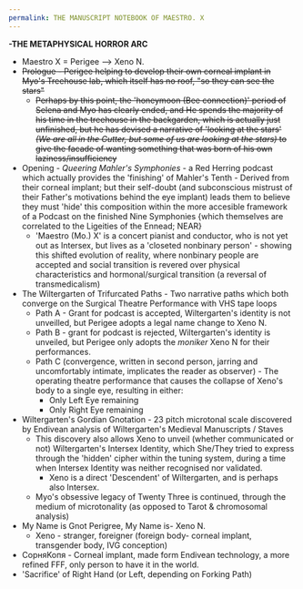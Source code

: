 ```yaml
---
permalink: THE MANUSCRIPT NOTEBOOK OF MAESTRO. X
---
```

**-THE METAPHYSICAL HORROR ARC** 
- Maestro X = Perigee --> Xeno N. 
- ~~Prologue - Perigee helping to develop their own corneal implant in Myo's Treehouse lab, which itself has no roof, "so they can see the stars"~~
	- ~~Perhaps by this point, the 'honeymoon (Bee connection)' period of Selena and Myo has clearly ended, and He spends the majority of his time in the treehouse in the backgarden, which is actually just unfinished, but he has devised a narrative of 'looking at the stars' *(We are all in the Gutter, but some of us are looking at the stars)* to give the facade of wanting something that was born of his own laziness/insufficiency~~ 
- Opening - *Queering Mahler's Symphonies* - a Red Herring podcast which actually provides the 'finishing' of Mahler's Tenth - Derived from their corneal implant; but their self-doubt (and subconscious mistrust of their Father's motivations behind the eye implant) leads them to believe they must 'hide' this composition within the more accesible framework of a Podcast on the finished Nine Symphonies {which themselves are correlated to the Ligeities of the Ennead; NEAR}
	- 'Maestro (Mo.) X' is a concert pianist and conductor, who is not yet out as Intersex, but lives as a 'closeted nonbinary person' - showing this shifted evolution of reality, where nonbinary people are accepted and social transition is revered over physical characteristics and hormonal/surgical transition (a reversal of transmedicalism)
- The Wiltergarten of Trifurcated Paths - Two narrative paths which both converge on the Surgical Theatre Performance with VHS tape loops 
	- Path A - Grant for podcast is accepted, Wiltergarten's identity is not unveilled, but Perigee adopts a legal name change to Xeno N. 
	- Path B - grant for podcast is rejected, Wiltergarten's identity is unveiled, but Perigee only adopts the *moniker* Xeno N for their performances.
	- Path C (convergence, written in second person, jarring and uncomfortably intimate, implicates the reader as observer) - The operating theatre performance that causes the collapse of Xeno's body to a single eye, resulting in either:
		- Only Left Eye remaining
		- Only Right Eye remaining
- Wiltergarten's Gordian Gnotation - 23 pitch microtonal scale discovered by Endivean analysis of Wiltergarten's Medieval Manuscripts / Staves 
	- This discovery also allows Xeno to unveil (whether communicated or not) Wiltergarten's Intersex Identity, which She/They tried to express through the 'hidden' cipher within the tuning system, during a time when Intersex Identity was neither recognised nor validated.
		- Xeno is a direct 'Descendent' of Wiltergarten, and is perhaps also Intersex.
	- Myo's obsessive legacy of Twenty Three is continued, through the medium of microtonality (as opposed to Tarot & chromosomal analysis)
- My Name is Gnot Perigree, My Name is- Xeno N. 
	- Xeno - stranger, foreigner (foreign body- corneal implant, transgender body, IVG conception)
- CopняKoпя - Corneal implant, made form Endivean technology, a more refined FFF, only person to have it in the world.
- 'Sacrifice' of Right Hand (or Left, depending on Forking Path)
